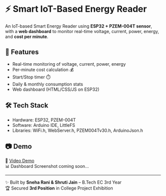 # ⚡ Smart IoT-Based Energy Reader

An IoT-based Smart Energy Reader using **ESP32 + PZEM-004T sensor**, with a **web dashboard** to monitor real-time voltage, current, power, energy, and **cost per minute**.

## 🚀 Features
- Real-time monitoring of voltage, current, power, energy
- Per-minute cost calculation 💰
- Start/Stop timer ⏱️
- Daily & monthly consumption stats
- Web dashboard (HTML/CSS/JS on ESP32)

## 🛠️ Tech Stack
- Hardware: ESP32, PZEM-004T
- Software: Arduino IDE, LittleFS
- Libraries: WiFi.h, WebServer.h, PZEM004Tv30.h, ArduinoJson.h

## 📷 Demo
🎥 [Video Demo](https://your-video-link.com)  
📊 Dashboard Screenshot coming soon...

---
✨ Built by **Sneha Rani & Shruti Jain** – B.Tech EC 3rd Year  
🏆 Secured **3rd Position** in College Project Exhibition
